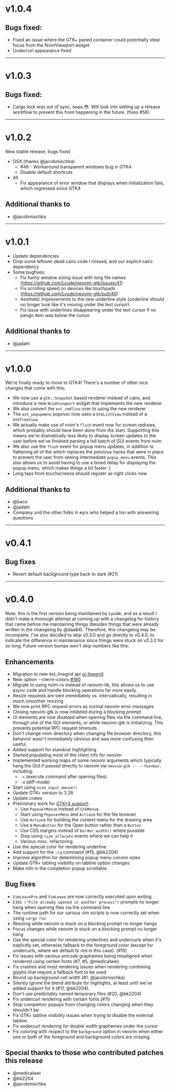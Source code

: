 # v1.0.4

## Bugs fixed:

* Fixed an issue where the GTK+ paned container could potentially steal focus from the NvimViewport
  widget
* Undercurl appearance fixed

---

# v1.0.3

## Bugs fixed:

* Cargo.lock was out of sync, oops 😳. Will look into setting up a release workflow to prevent this
  from happening in the future. (fixes #58)

---

# v1.0.2

New stable release, bugs fixed:

* OSX (thanks @jacobmischka)
  * #46 - Workaround transparent windows bug in GTK4
  * Disable default shortcuts
* All
  * Fix appearance of error window that displays when initialization fails, which regressed since
    GTK4

## Additional thanks to

* @jacobmischka

---

# v1.0.1

* Update dependencies
* Drop some leftover dead cairo code I missed, and our explicit cairo dependency
* Some bugfixes:
  * Fix funny window sizing issue with long file names
    (https://github.com/Lyude/neovim-gtk/issues/41)
  * Fix scrolling speed on devices like touchpads (https://github.com/Lyude/neovim-gtk/pull/40)
  * Aesthetic improvements to the new underline style (underline should no longer look like it's
    moving under the text cursor)
  * Fix issue with underlines disappearing under the text cursor if no pango item was below the
    cursor

## Additional thanks to

* @jadahl

---

# v1.0.0

We're finally ready to move to GTK4! There's a number of other nice changes that come with this:

- We now use a `gtk::Snapshot` based renderer instead of cairo, and introduce a new `NvimViewport`
  widget that implements the new renderer
- We also convert the `ext_cmdline` over to using the new renderer
- The `ext_popupmenu` popover now uses a `GtkListView` instead of a `GtkTreeView`
- We actually make use of nvim's `flush` event now for screen redraws, which probably should have
  been done from the start. Supporting this means we're dramatically less likely to display screen
  updates to the user before we've finished parsing a full batch of GUI events from nvim
- We also use the `flush` event for popup menu updates, in addition to flattening all of the which
  replaces the previous hacks that were in place to prevent the user from seeing intermediate
  `popup_menu` events. This also allows us to avoid having to use a timed delay for displaying the
  popup menu, which makes things a bit faster :)
- Long taps from touchscreens should register as right clicks now

## Additional thanks to

- @baco
- @jadahl
- Company and the other folks in `#gtk`  who helped a ton with answering questions

---

# v0.4.1

## Bug fixes

- Revert default background type back to dark (#21)

---

# v0.4.0

Note: this is the first version being maintained by Lyude, and as a result I didn't make a thorough
attempt at coming up with a changelog for history that came before me maintaining things (besides
things that were already written in the changelog by @daa84). Therefore, this changelog may be
incomplete. I've also decided to skip v0.3.0 and go directly to v0.4.0, to indicate the difference
in maintenance since things were stuck on v0.3.0 for so long. Future version bumps won't skip
numbers like this.

## Enhancements

- Migration to new ext_linegrid api [ui-linegrid](https://neovim.io/doc/user/ui.html#ui-linegrid)
- New option --cterm-colors [#190](https://github.com/daa84/neovim-gtk/issues/190)
- Migrate to using nvim-rs instead of neovim-lib, this allows us to use async code and handle
  blocking operations far more easily.
- Resize requests are sent immediately vs. intervallically, resulting in much smoother resizing
- We now print RPC request errors as normal neovim error messages
- Closing neovim-gtk is now inhibited during a blocking prompt
- UI elements are now disabled when opening files via the command line, through one of the GUI
  elements, or while neovim-gtk is initializing. This prevents potential RPC request timeouts.
- Don't change nvim directory when changing file browser directory, this behavior wasn't immediately
  obvious and was more confusing then useful.
- Added support for standout highlighting
- Started populating most of the client info for neovim
- Implemented working maps of some neovim arguments which typically hang the GUI if passed directly
  to neovim via `neovim-gtk -- --foo=bar`, including:
  - `-c` (execute command after opening files)
  - `-d` (diff-mode)
- Start using `nvim_input_mouse()`
- Update GTK+ version to 3.26
- Update crates
- Preliminary work for [GTK+4 support](#8):
  - Use `PopoverMenu`s instead of `GtkMenu`s
  - Start using `PopoverMenu` and `Action`s for the file browser
  - Use `Action`s for building the context menu for the drawing area
  - Use a `MenuButton` for the Open button rather than a `Button`
  - Use CSS margins instead of `border_width()` where possible
  - Stop using `size_allocate` events where we can help it
  - Various misc. refactoring
- Use the special color for rendering underline
- Add support for the `:cq` command (#15, @bk2204)
- Improve algorithm for determining popup menu column sizes
- Update GTK+ tabling visibility on tabline option changes
- Make info in the completion popup scrollable

## Bug fixes

- `VimLeavePre` and `VimLeave` are now correctly executed upon exiting
- `E365 ("File already opened in another process")` prompts no longer hang when opening files via
  the command line
- The runtime path for our various vim scripts is now correctly set when using `cargo run`
- Resizing while neovim is stuck on a blocking prompt no longer hangs
- Focus changes while neovim is stuck on a blocking prompt no longer hang
- Use the special color for rendering underlines and undercurls when it's explicitly set, otherwise
  fallback to the foreground color (except for undercurls, where we default to red in this case).
  (#10)
- Fix issues with various unicode graphemes being misaligned when rendered using certain fonts (#7,
  #5, @medicalwei)
- Fix crashes and most rendering issues when rendering combining glyphs that require a fallback font
  to be used
- Round up background cell width (#1, @jacobmischka)
- Silently ignore the blend attribute for highlights, at least until we've added support for it
  (#17, @bk2204).
- Don't use predictably named temporary files (#20, @bk2204)
- Fix undercurl rendering with certain fonts (#11)
- Stop completion popups from changing colors changing when they shouldn't be
- Fix GTK+ tabline visibility issues when trying to disable the external tabline
- Fix undercurl rendering for double width graphemes under the cursor
- Fix coloring with respect to the `background` option in neovim when either one or both of the
  foreground and background colors are missing.

## Special thanks to those who contributed patches this release

- @medicalwei
- @bk2204
- @jacobmischka

<!-- vim: tw=100 colorcolumn=100 ts=2 sts=2 sw=2 expandtab
-->

